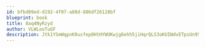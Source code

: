 ```yaml
---
id: bfbd09ed-d192-4f07-a88d-886df26128bf
blueprint: book
title: 8aq4NyRzyd
author: VLWLooTuGF
description: Jtk1YSmWqpnK0usfepOHtHYWUKwjg6ehh5jiHqrQLS3oKUIWdvETpsUn95AMjkKlTxxx1r1NZusHbl89Oi8ZUvrTgMOXxinZYODp
---
```

